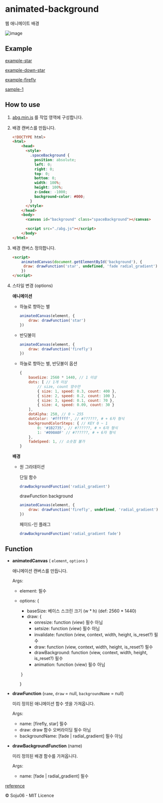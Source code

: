 # animated-background

웹 애니메이트 배경

![image](https://user-images.githubusercontent.com/34199905/155535188-337c039e-53b1-4e40-9055-1d43749f74b8.png)

## Example

[example-star](https://soju06.github.io/animated-background/example/example-star.html)

[example-down-star](https://soju06.github.io/animated-background/example/example-down-star.html)

[example-firefly](https://soju06.github.io/animated-background/example/example-firefly.html)

[sample-1](https://soju06.github.io/animated-background/example/sample-1.html)

## How to use

1. [abg.min.js](https://raw.github.com/Soju06/animated-background/main/src/abg.min.js) 를 작업 영역에 구성합니다.

2. 배경 캔버스를 만듭니다.

   ```html
   <!DOCTYPE html>
   <html>
       <head>
         <style>
           .spaceBackground {
             position: absolute;
             left: 0;
             right: 0;
             top: 0;
             bottom: 0;
             width: 100%;
             height: 100%;
             z-index: -1000;
             background-color: #000;
           }
         </style>
       </head>
       <body>
         <canvas id="background" class="spaceBackground"></canvas>
           
         <script src="./abg.js"></script>
       </body>
   </html>
   ```

3. 배경 캔버스 정의합니다.

   ```html
   <script>
       animatedCanvas(document.getElementById('background'), {
       	draw: drawFunction('star', undefined, 'fade radial_gradient')
       })
   </script>
   ```

4. 스타일 변경 (options)

   **애니메이션**

   - 하늘로 향하는 별

     ```js
     animatedCanvas(element, {
         draw: drawFunction('star')
     })
     ```

   - 반딧불이

     ```js
     animatedCanvas(element, {
         draw: drawFunction('firefly')
     })
     ```

   - 하늘로 향하는 별, 반딧불이 옵션

     ```js
     {
         baseSize: 2560 * 1440, // 1 이상
         dots: [ // 1개 이상
             // size, count 양수만
             { size: 1, speed: 0.3, count: 400 },
             { size: 2, speed: 0.2, count: 100 },
             { size: 3, speed: 0.1, count: 70 },
             { size: 4, speed: 0.09, count: 30 }
         ],
         dotAlpha: 250, // 0 ~ 255
         dotColor: '#ffffff', // #??????, # + 6자 형식
         backgroundColorSteps: { // KEY 0 ~ 1
             0: '#1B2735', // #??????, # + 6자 형식
             1: '#090A0F' // #??????, # + 6자 형식
         },
         fadeSpeed: 1, // 소숫점 불가
     }
     ```

   **배경**

   - 원 그라데이션

     단일 함수

     ```js
     drawBackgroundFunction('radial_gradient')
     ```

     drawFunction background

     ```js
     animatedCanvas(element, {
         draw: drawFunction('firefly', undefined, 'radial_gradient')
     })
     ```

     페이드-인 플래그

     ```js
     drawBackgroundFunction('radial_gradient fade')
     ```

## Function

- **animatedCanvas** ( `element`, `options` )

  애니메이션 캔버스를 만듭니다.

  Args:

  - element: 필수

  - options: {

    - baseSize: 베이스 스크린 크기 (w * h) (def: 2560 * 1440)
    - draw: {
      - onresize: function (view) 필수 아님
      - setsize: function (view) 필수 아님
      - invalidate: function (view, context, width, height, is_reset?) 필수
      - draw: function (view, context, width, height, is_reset?) 필수
      - drawBackground: function (view, context, width, height, is_reset?) 필수
      - animation: function (view) 필수 아님

    ​	}

    }

- **drawFunction** (`name`, `draw` = null, `backgroundName` = null)

  미리 정의된 애니메이션 함수 셋을 가져옵니다.

  Args:

  - name: [firefly, star] 필수
  - draw: draw 함수 오버라이딩 필수 아님
  - backgroundName: [fade | radial_gradient] 필수 아님

- **drawBackgroundFunction** (name)

  미리 정의된 배경 함수를 가져옵니다.

  Args:

  - name: [fade | radial_gradient] 필수


[reference](https://codepen.io/saransh/pen/LYGbwj)


©️ Soju06 - MIT Licence
